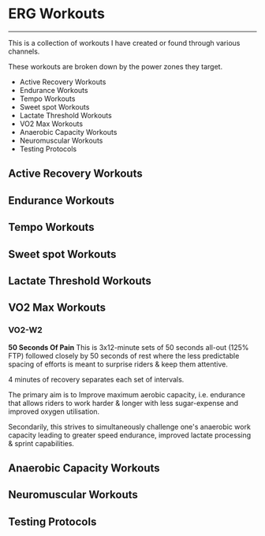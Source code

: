 # ERG Workouts
---
This is a collection of workouts I have created or found through various channels.

These workouts are broken down by the power zones they target.
* Active Recovery Workouts
* Endurance Workouts
* Tempo Workouts
* Sweet spot Workouts
* Lactate Threshold Workouts
* VO2 Max Workouts
* Anaerobic Capacity Workouts
* Neuromuscular Workouts
* Testing Protocols

## Active Recovery Workouts

## Endurance Workouts

## Tempo Workouts

## Sweet spot Workouts

## Lactate Threshold Workouts

## VO2 Max Workouts
### VO2-W2
**50 Seconds Of Pain**
This is 3x12-minute sets of 50 seconds all-out (125% FTP) followed closely by 50 seconds of rest where the less predictable spacing of efforts is meant to surprise riders & keep them attentive.

4 minutes of recovery separates each set of intervals.

The primary aim is to Improve maximum aerobic capacity, i.e. endurance that allows riders to work harder & longer with less sugar-expense and improved oxygen utilisation.

Secondarily, this strives to simultaneously challenge one's anaerobic work capacity leading to greater speed endurance, improved lactate processing & sprint capabilities.

## Anaerobic Capacity Workouts

## Neuromuscular Workouts

## Testing Protocols
